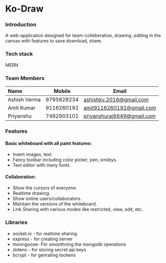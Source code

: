# Ko-Draw

### Introduction

A web-application designed for team-colleberation, drawing ,editing in the canvas with features to save download, share.

### Tech stack

MERN

### Team Members

| Name         | Mobile     | Email                      |
| :----------- | ---------- | -------------------------- |
| Ashish Verma | 9795828234 | ashishkv.2016@gmail.com    |
| Amit Kumar   | 9116260192 | amit9116260192@gmail.com   |
| Priyanshu    | 7482903101 | priyanshuraj6649@gmail.com |

### Features

#### Basic whiteboard with all paint features:

- Insert images, text.
- Fancy toolbar including color picker, pen, smileys.
- Text editor with many fonts

#### Collaboration:

- Show the cursors of everyone.
- Realtime drawing.
- Show online users/collaborators.
- Maintain the versions of the whiteboard.
- Link Sharing with various modes like restricted, view, edit, etc.

### Libraries

- socket.io - for realtime sharing
- express - for creating server
- moongoose- For smoothning the mongodb operations
- dotenv - for storing secret api keys
- bcrypt - for genrating tockens
